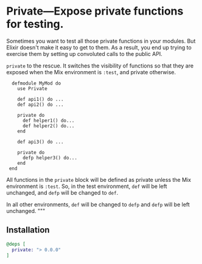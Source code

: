 # Private—Expose private functions for testing.

Sometimes you want to test all those private functions in your
modules. But Elixir doesn't make it easy to get to them. As a
result, you end up trying to exercise them by setting up convoluted
calls to the public API.

`private` to the rescue. It switches the visibility of functions so
that they are exposed when the Mix environment is `:test`, and
private otherwise.

      defmodule MyMod do
        use Private

        def api1() do ...
        def api2() do ...

        private do
          def helper1() do...
          def helper2() do...
        end

        def api3() do ...

        private do
          defp helper3() do...
        end
     end


All functions in the `private` block will be defined as private
unless the Mix environment is `:test`. So, in the test environment,
`def` will be left unchanged, and `defp` will be changed to `def`.

In all other environments, `def` will be changed to `defp` and `defp` will
be left unchanged.
  """

## Installation

```elixir
@deps [
  private: "> 0.0.0"
]
```

